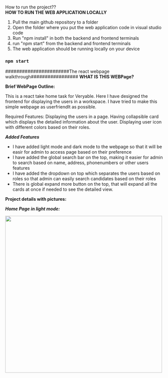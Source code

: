 <br>How to run the project??</br>
<b>HOW TO RUN THE WEB APPLICATION LOCALLY</b>

1. Pull the main github repository to a folder
2. Open the folder where you put the web application code in visual studio code
3. Run "npm install" in both the backend and frontend terminals
4. run "npm start" from the backend and frontend terminals
5. The web application should be running locally on your device

### `npm start`

#######################The react webpage walkthrough#################
<b>WHAT IS THIS WEBPage? </b>

<b> Brief WebPage Outline: </b>

This is a react take home task for Veryable. Here I have designed the frontend for displaying the users in a workspace. I have tried to make this simple webpage as userfriendlt as possible.

Required Features:
Displaying the users in a page.
Having collapsible card which displays the detailed information about the user.
Displaying user icon with different colors based on their roles.

**_Added Features_**

- I have added light mode and dark mode to the webpage so that it will be easir for admin to access page based on their preference
- I have added the global search bar on the top, making it easier for admin to search based on name, address, phonenumbers or other users features
- I have added the dropdown on top which separates the users based on roles so that admin can easily search candidates based on their roles
- There is global expand more button on the top, that will expand all the cards at once if needed to see the detailed view.

<b>Project details with pictures: </b>

<b>**_Home Page in light mode:_** </b>

<img src="../public/images/HomePage.PNG" width= "500" >
